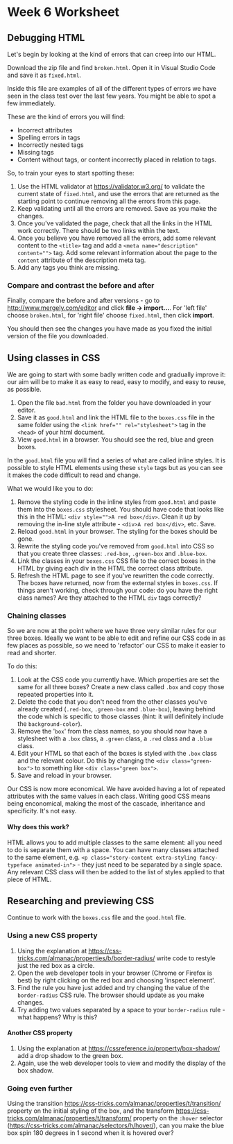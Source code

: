 # Week 6 Worksheet

## Debugging HTML

Let's begin by looking at the kind of errors that can creep into our HTML.

Download the zip file and find `broken.html`. Open it in Visual Studio Code and save it as `fixed.html`.

Inside this file are examples of all of the different types of errors we have seen in the class test over the last few years. You might be able to spot a few immediately.

These are the kind of errors you will find:
* Incorrect attributes
* Spelling errors in tags
* Incorrectly nested tags
* Missing tags
* Content without tags, or content incorrectly placed in relation to tags.

So, to train your eyes to start spotting these:

1. Use the HTML validator at https://validator.w3.org/ to validate the current state of `fixed.html`, and use the errors that are returned as the starting point to continue removing all the errors from this page.
2. Keep validating until all the errors are removed. Save as you make the changes.
3. Once you've validated the page, check that all the links in the HTML work correctly. There should be two links within the text.
4. Once you believe you have removed all the errors, add some relevant content to the `<title>` tag and add a `<meta name="description" content="">` tag. Add some relevant information about the page to the `content` attribute of the description meta tag.
5. Add any tags you think are missing.

### Compare and contrast the before and after

Finally, compare the before and after versions - go to http://www.mergely.com/editor and click **file -> import...**. For 'left file' choose `broken.html`, for 'right file' choose `fixed.html`, then click **import**. 

You should then see the changes you have made as you fixed the initial version of the file you downloaded.

## Using classes in CSS

We are going to start with some badly written code and gradually improve it: our aim will be to make it as easy to read, easy to modify, and easy to reuse, as possible.

1. Open the file `bad.html` from the folder you have downloaded in your editor.
2. Save it as `good.html` and link the HTML file to the `boxes.css` file in the same folder using the `<link href="" rel="stylesheet">` tag in the `<head>` of your html document.
3. View `good.html` in a browser. You should see the red, blue and green boxes.

In the `good.html` file you will find a series of what are called inline styles. It is possible to style HTML elements using these `style` tags but as you can see it makes the code difficult to read and change.

What we would like you to do:

1. Remove the styling code in the inline styles from `good.html` and paste them into the `boxes.css` stylesheet. You should have code that looks like this in the HTML: `<div style="">A red box</div>`. Clean it up by removing the in-line style attribute - `<div>A red box</div>`, etc. Save.
2. Reload `good.html` in your browser. The styling for the boxes should be gone.
2. Rewrite the styling code you've removed from `good.html` into CSS so that you create three classes: `.red-box`, `.green-box` and `.blue-box`.
3. Link the classes in your `boxes.css` CSS file to the correct boxes in the HTML by giving each div in the HTML the correct class attribute.
4. Refresh the HTML page to see if you've rewritten the code correctly. The boxes have returned, now from the external styles in `boxes.css`. If things aren't working, check through your code: do you have the right class names? Are they attached to the HTML `div` tags correctly?

### Chaining classes

So we are now at the point where we have three very similar rules for our three boxes. Ideally we want to be able to edit and refine our CSS code in as few places as possible, so we need to 'refactor' our CSS to make it easier to read and shorter.

To do this:

1. Look at the CSS code you currently have. Which properties are set the same for all three boxes? Create a new class called `.box` and copy those repeated properties into it.
2. Delete the code that you don't need from the other classes you've already created (`.red-box`, `.green-box` and `.blue-box`), leaving behind the code which is specific to those classes (hint: it will definitely include the `background-color`).
3. Remove the '`box`' from the class names, so you should now have a stylesheet with a `.box` class, a `.green` class, a `.red` class and a `.blue` class.
4. Edit your HTML so that each of the boxes is styled with the `.box` class and the relevant colour. Do this by changing the `<div class="green-box">` to something like `<div class="green box">`.
5. Save and reload in your browser.

Our CSS is now more economical. We have avoided having a lot of repeated attributes with the same values in each class. Writing good CSS means being enconomical, making the most of the cascade, inheritance and specificity. It's not easy.

#### Why does this work?

HTML allows you to add multiple classes to the same element: all you need to do is separate them with a space. You can have many classes attached to the same element, e.g. `<p class="story-content extra-styling fancy-typeface animated-in">` - they just need to be separated by a single space. Any relevant CSS class will then be added to the list of styles applied to that piece of HTML.

## Researching and previewing CSS

Continue to work with the `boxes.css` file and the `good.html` file.

### Using a new CSS property

1. Using the explanation at https://css-tricks.com/almanac/properties/b/border-radius/ write code to restyle just the red box as a circle.
2. Open the web developer tools in your browser (Chrome or Firefox is best) by right clicking on the red box and choosing 'inspect element'. 
3. Find the rule you have just added and try changing the value of the `border-radius` CSS rule. The browser should update as you make changes. 
4. Try adding two values separated by a space to your `border-radius` rule - what happens? Why is this?

#### Another CSS property

1. Using the explanation at https://cssreference.io/property/box-shadow/ add a drop shadow to the green box.
2. Again, use the web developer tools to view and modify the display of the box shadow.

### Going even further

Using the transition https://css-tricks.com/almanac/properties/t/transition/ property on the initial styling of the box, and the transform https://css-tricks.com/almanac/properties/t/transform/ property on the `:hover` selector (https://css-tricks.com/almanac/selectors/h/hover/), can you make the blue box spin 180 degrees in 1 second when it is hovered over? 
